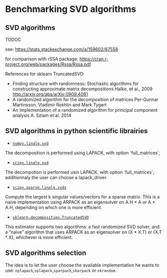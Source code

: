 # Benchmarking SVD algorithms

## SVD algorithms
TODOC

see: https://stats.stackexchange.com/a/159602/87558

for comparison with rSSA package: https://cran.r-project.org/web/packages/Rssa/Rssa.pdf

References for sklearn TruncatedSVD:   

* Finding structure with randomness: Stochastic algorithms for constructing
  approximate matrix decompositions
  Halko, et al., 2009 http://arxiv.org/abs/arXiv:0909.4061
* A randomized algorithm for the decomposition of matrices
  Per-Gunnar Martinsson, Vladimir Rokhlin and Mark Tygert
* An implementation of a randomized algorithm for principal component
  analysis
  A. Szlam et al. 2014

## SVD algorithms in python scientific librairies

* [`numpy.linalg.svd`](https://docs.scipy.org/doc/numpy-1.13.0/reference/generated/numpy.linalg.svd.html)

The decomposition is performed using LAPACK, with option ´full_matrices´, 

* [`scipy.linalg.svd`](https://docs.scipy.org/doc/scipy/reference/generated/scipy.linalg.svd.html)

The decompotion is performed usin LAPACK, with option ´full_matrices´, additionnaly the user can choose a lapack_driver.

* [`scipy.sparse.linalg.svds`](https://docs.scipy.org/doc/scipy/reference/generated/scipy.sparse.linalg.svds.html)

Compute the largest k singular values/vectors for a sparse matrix. This is a naive implementation using ARPACK as an eigensolver on A.H * A or A * A.H, depending on which one is more efficient.

* [`sklearn.decomposition.TruncatedSVD`](http://scikit-learn.org/stable/modules/generated/sklearn.decomposition.TruncatedSVD.html#sklearn.decomposition.TruncatedSVD)

This estimator supports two algorithms: a fast randomized SVD solver, and a “naive” algorithm that uses ARPACK as an eigensolver on (X * X.T) or (X.T * X), whichever is more efficient.

## SVD algorithms selection

The idea is to let the user choose the available implementation he wants to use:
`nplapack`,`splapack`,`sparpack`,`skarpack` or `skrandom`.






